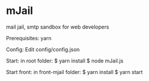 # mJail
mail jail, smtp sandbox for web developers

Prerequisites:
yarn

Config:
Edit config/config.json

Start:
in root folder:
$ yarn install
$ node mJail.js

Start front:
in front-mjail folder:
$ yarn install
$ yarn start
